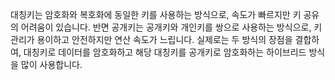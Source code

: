 대칭키는 암호화와 복호화에 동일한 키를 사용하는 방식으로, 속도가 빠르지만 키 공유의 어려움이 있습니다. 반면 공개키는 공개키와 개인키를 쌍으로 사용하는 방식으로, 키 관리가 용이하고 안전하지만 연산 속도가 느립니다. 실제로는 두 방식의 장점을 결합하여, 대칭키로 데이터를 암호화하고 해당 대칭키를 공개키로 암호화하는 하이브리드 방식을 많이 사용합니다.
